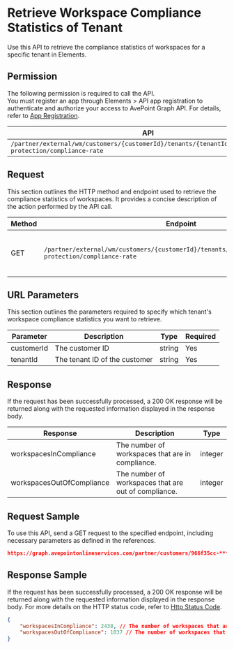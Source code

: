 # Retrieve Workspace Compliance Statistics of Tenant

Use this API to retrieve the compliance statistics of workspaces for a specific tenant in Elements.  

## Permission  

The following permission is required to call the API.  
You must register an app through Elements > API app registration to authenticate and authorize your access to AvePoint Graph API. For details, refer to [App Registration](../register-app.md).

| API | Permission |
|-----------|-----------|
| `/partner/external/wm/customers/{customerId}/tenants/{tenantId}/overview/data-protection/compliance-rate` | elements.wm.read.all |  


## Request

This section outlines the HTTP method and endpoint used to retrieve the compliance statistics of workspaces. It provides a concise description of the action performed by the API call.

| Method | Endpoint | Description |
|-----------|-----------|-----------|
|GET|`/partner/external/wm/customers/{customerId}/tenants/{tenantId}/overview/data-protection/compliance-rate`|Retrieves the compliance statistics of workspaces.|

## URL Parameters

This section outlines the parameters required to specify which tenant's workspace compliance statistics you want to retrieve.

| Parameter | Description | Type | Required |
| --- | --- | --- | --- |
| customerId | The customer ID | string | Yes |
| tenantId | The tenant ID of the customer | string | Yes |


## Response

If the request has been successfully processed, a 200 OK response will be returned along with the requested information displayed in the response body.

| Response | Description | Type |
| --- | --- | --- |
| workspacesInCompliance | The number of workspaces that are in compliance. | integer |
| workspacesOutOfCompliance | The number of workspaces that are out of compliance. | integer |


## Request Sample

To use this API, send a GET request to the specified endpoint, including necessary parameters as defined in the references.

```json
https://graph.avepointonlineservices.com/partner/customers/966f35cc-****-4070-****-25cd****2a07/tenants/0c7715b3-****-4c4c-****-f363****acec/overview/data-protection/compliance-rate
```

## Response Sample

If the request has been successfully processed, a 200 OK response will be returned along with the requested information displayed in the response body. For more details on the HTTP status code, refer to [Http Status Code](../Use-AvePoint-Graph-API.md#http-status-code).

```json 
{
    "workspacesInCompliance": 2438, // The number of workspaces that are in compliance
    "workspacesOutOfCompliance": 1037 // The number of workspaces that are out of compliance
}